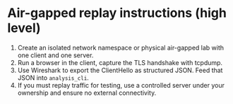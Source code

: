 # Air-gapped replay instructions (high level)

1. Create an isolated network namespace or physical air-gapped lab with one client and one server.
2. Run a browser in the client, capture the TLS handshake with tcpdump.
3. Use Wireshark to export the ClientHello as structured JSON. Feed that JSON into `analysis_cli`.
4. If you must replay traffic for testing, use a controlled server under your ownership and ensure no external connectivity.
